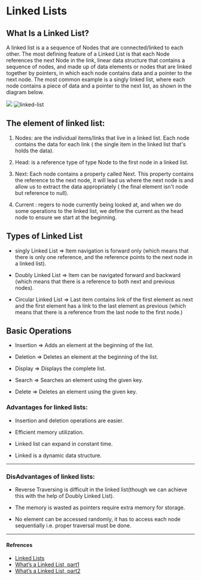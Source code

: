 # Linked Lists

## What Is a Linked List?

A linked list is a a sequence of Nodes that are connected/linked to each other. The most defining feature of a Linked List is that each Node references the next Node in the link, linear data structure that contains a sequence of nodes, and made up of data elements or nodes that are linked together by pointers, in which each node contains data and a pointer to the next node. The most common example is a singly linked list, where each node contains a piece of data and a pointer to the next list, as shown in the diagram below.

![](https://people.engr.ncsu.edu/efg/210/s99/Notes/LLdefs.gif)
![linked-list](https://cdncontribute.geeksforgeeks.org/wp-content/uploads/Linkedlist-2.png)


## The element of linked list:

1. Nodes: are the individual items/links that live in a linked list. Each node contains the data for each link ( the single item in the linked list that's holds the data).

2. Head: is a reference type of type Node to the first node in a linked list.

3. Next: Each node contains a property called Next. This property contains the reference to the next node, it will lead us where the next node  is and allow us to extract the data appropriately ( the final element isn't node but reference to null).

4. Current : regers to node currently being looked at, and when we do some operations to the linked list, we define the current as the head node to ensure we start at the beginning.

 

## Types of Linked List


* singly Linked List => Item navigation is forward only (which means that there is only one reference, and the reference points to the next node in a linked list).

* Doubly Linked List => Item can be navigated forward and backward (which means that there is a reference to both next and previous nodes).

* Circular Linked List => Last item contains link of the first element as next and the first element has a link to the last element as previous (which means that there is a reference from the last node to the first node.)
 

## Basic Operations


* Insertion => Adds an element at the beginning of the list.

* Deletion =>  Deletes an element at the beginning of the list.

* Display =>  Displays the complete list.

* Search => Searches an element using the given key.

* Delete => Deletes an element using the given key.

 

### Advantages for linked lists: 

* Insertion and deletion operations are easier.

* Efficient memory utilization.

* Linked list can expand in constant time.

* Linked is a dynamic data structure.

 ****

### DisAdvantages of linked lists:

* Reverse Traversing is difficult in the linked list(though we can achieve this with the help of Doubly Linked List).

* The memory is wasted as pointers require extra memory for storage.

* No element can be accessed randomly, it has to access each node sequentially i.e. proper traversal must be done.

****

#### Refrences

* [Linked Lists](https://codefellows.github.io/common_curriculum/data_structures_and_algorithms/Code_401/class-05/resources/singly_linked_list.html)
* [What’s a Linked List, part1](https://medium.com/basecs/whats-a-linked-list-anyway-part-1-d8b7e6508b9d)
* [What’s a Linked List, part2](https://medium.com/basecs/whats-a-linked-list-anyway-part-2-131d96f71996)

